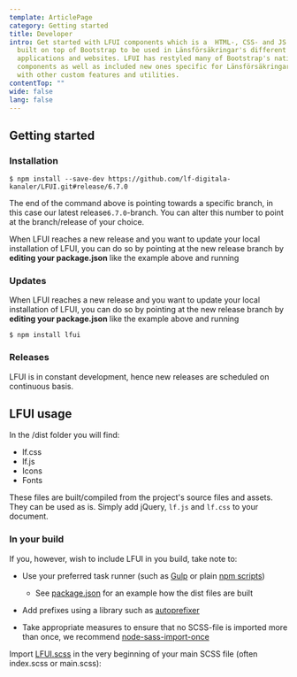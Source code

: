```yaml
---
template: ArticlePage
category: Getting started
title: Developer
intro: Get started with LFUI components which is a  HTML-, CSS- and JS framework
  built on top of Bootstrap to be used in Länsförsäkringar's different
  applications and websites. LFUI has restyled many of Bootstrap's native
  components as well as included new ones specific for Länsförsäkringar, along
  with other custom features and utilities.
contentTop: ""
wide: false
lang: false
---
```

## Getting started

### Installation

`$ npm install --save-dev https://github.com/lf-digitala-kanaler/LFUI.git#release/6.7.0`

The end of the command above is pointing towards a specific branch, in this case our latest release`6.7.0`-branch. You can alter this number to point at the branch/release of your choice.

When LFUI reaches a new release and you want to update your local installation of LFUI, you can do so by pointing at the new release branch by **editing your package.json** like the example above and running

### Updates

When LFUI reaches a new release and you want to update your local installation of LFUI, you can do so by pointing at the new release branch by **editing your package.json** like the example above and running

`$ npm install lfui`

### Releases

LFUI is in constant development, hence new releases are scheduled on continuous basis.

## LFUI usage

In the /dist folder you will find:

* lf.css
* lf.js
* Icons
* Fonts

These files are built/compiled from the project's source files and assets. They can be used as is. Simply add jQuery, `lf.js` and `lf.css` to your document.

### In your build

If you, however, wish to include LFUI in you build, take note to:

* Use your preferred task runner (such as[](https://github.com/nDmitry/grunt-postcss) [Gulp](https://github.com/postcss/gulp-postcss) or plain [npm scripts](http://blog.keithcirkel.co.uk/how-to-use-npm-as-a-build-tool/))

  * See [package.json](https://lf-digitala-kanaler.github.io/LFUI/650/package.json) for an example how the dist files are built
* Add prefixes using a library such as [autoprefixer](https://github.com/postcss/autoprefixer)
* Take appropriate measures to ensure that no SCSS-file is imported more than once, we recommend [node-sass-import-once](https://github.com/at-import/node-sass-import-once)

Import [LFUI.scss](https://lf-digitala-kanaler.github.io/LFUI/650/src/scss/LFUI.scss) in the very beginning of your main SCSS file (often index.scss or main.scss):